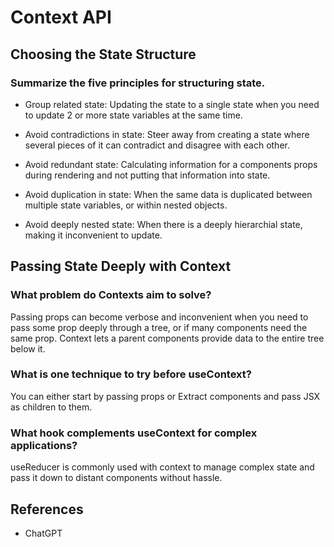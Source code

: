 # Context API

## Choosing the State Structure

### Summarize the five principles for structuring state.

- Group related state: Updating the state to a single state when you need to update 2 or more state variables at the same time.

- Avoid contradictions in state: Steer away from creating a state where several pieces of it can contradict and disagree with each other.

- Avoid redundant state: Calculating information for a components props during rendering and not putting that information into state.

- Avoid duplication in state: When the same data is duplicated between multiple state variables, or within nested objects.

- Avoid deeply nested state: When there is a deeply hierarchial state, making it inconvenient to update.

## Passing State Deeply with Context

### What problem do Contexts aim to solve?

Passing props can become verbose and inconvenient when you need to pass some prop deeply through a tree, or if many components need the same prop. Context lets a parent components provide data to the entire tree below it.

### What is one technique to try before useContext?

You can either start by passing props or Extract components and pass JSX as children to them.

### What hook complements useContext for complex applications?

useReducer is commonly used with context to manage complex state and pass it down to distant components without hassle.

## References

- ChatGPT